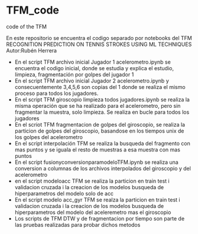 # TFM_code
code of the TFM

En este repositorio se encuentra el codigo separado por notebooks del TFM 
RECOGNITION PREDICTION ON TENNIS STROKES USING ML TECHNIQUES
Autor:Rubén Herrera

- En el script TFM archivo inicial Jugador 1 acelerometro.ipynb se encuentra el codigo inicial, donde se estudia y explica el estudio, limpieza, fragmentación por golpes del jugador 1
- En el script TFM archivo inicial Jugador 2 acelerometro.ipynb y consecuentemente 3,4,5,6 son copias del 1 donde se realiza el mismo proceso para todos los jugadores.
- En el script TFM giroscopio limpieza todos jugadores.ipynb se realiza la misma operación que se ha realizado para el acelerometro, pero sin fragmentar la muestra, solo limpieza. Se realiza en bucle para todos los jugadores
- En el scriot TFM fragmentacion de golpes del giroscopio, se realiza la particion de golpes del giroscopio, basandose en los tiempos unix de los golpes del acelerometro
- En el script interpolación TFM se realiza la busqueda del fragmento con mas puntos y se iguala el resto de muestras a esa muestra con mas puntos
- En el script fusionyconversionparamodeloTFM.ipynb se realiza una conversion a columnas de los archivos interpolados del giroscopio y del acelerometro
- en el script modeloacc TFM se realiza la particion en train test i validacion cruzada i la creacion de los modelos busqueda de hiperparametros del modelo solo de acc
- En el script modelo acc_gyr TFM se realza la particion en train test i validacion cruzada i la creacion de los modelos busqueda de hiperparametros del modelo del aceleremetro mas el giroscopio
- Los scripts de TFM DTW y de fragmentacion por tiempo son parte de las pruebas realizadas para probar dichos metodos

